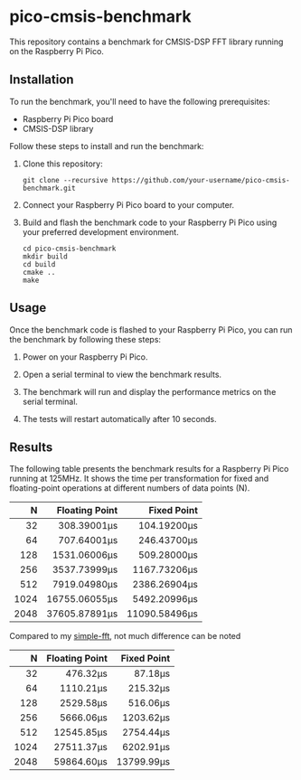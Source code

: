 # pico-cmsis-benchmark

This repository contains a benchmark for CMSIS-DSP FFT library running on the Raspberry Pi Pico.

## Installation

To run the benchmark, you'll need to have the following prerequisites:

- Raspberry Pi Pico board
- CMSIS-DSP library

Follow these steps to install and run the benchmark:

1. Clone this repository:

    ```shell
    git clone --recursive https://github.com/your-username/pico-cmsis-benchmark.git
    ```

2. Connect your Raspberry Pi Pico board to your computer.

3. Build and flash the benchmark code to your Raspberry Pi Pico using your preferred development environment.

    ```shell
    cd pico-cmsis-benchmark
    mkdir build
    cd build
    cmake ..
    make
    ```

## Usage

Once the benchmark code is flashed to your Raspberry Pi Pico, you can run the benchmark by following these steps:

1. Power on your Raspberry Pi Pico.

2. Open a serial terminal to view the benchmark results.

3. The benchmark will run and display the performance metrics on the serial terminal.
4. The tests will restart automatically after 10 seconds.

## Results 

The following table presents the benchmark results for a Raspberry Pi Pico running at 125MHz. It shows the time per transformation for fixed and floating-point operations at different numbers of data points (N).




| N    | Floating Point | Fixed Point |
| ----:| --------------:| -----------:|
| 32   |     308.39001&mu;s      |     104.19200&mu;s   |
| 64   |     707.64001&mu;s      |     246.43700&mu;s   |
| 128  |    1531.06006&mu;s      |     509.28000&mu;s   |
| 256  |    3537.73999&mu;s      |    1167.73206&mu;s   |
| 512  |    7919.04980&mu;s      |    2386.26904&mu;s   |
| 1024 |   16755.06055&mu;s      |    5492.20996&mu;s   |
| 2048 |   37605.87891&mu;s      |   11090.58496&mu;s   |

Compared to my [simple-fft](https://github.com/RafaelGCPP/simple-fft), not much difference can be noted

| N    | Floating Point | Fixed Point |
| ----:| --------------:| -----------:|
| 32   | 476.32&mu;s   | 87.18&mu;s  |
| 64   | 1110.21&mu;s  | 215.32&mu;s |
| 128  | 2529.58&mu;s  | 516.06&mu;s |
| 256  | 5666.06&mu;s  | 1203.62&mu;s |
| 512  | 12545.85&mu;s | 2754.44&mu;s |
| 1024 | 27511.37&mu;s | 6202.91&mu;s |
| 2048 | 59864.60&mu;s | 13799.99&mu;s |

